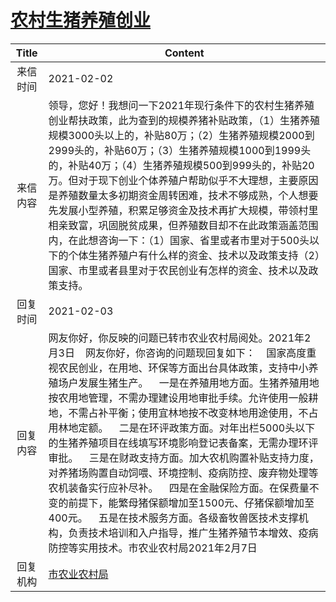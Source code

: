 # <a href="http://www.shangluo.gov.cn/zmhd/ldxxxx.jsp?urltype=leadermail.LeaderMailContentUrl&wbtreeid=1112&leadermailid=6891">农村生猪养殖创业</a>
|Title|Content|
|:---:|---|
|来信时间|2021-02-02|
|来信内容|领导，您好！我想问一下2021年现行条件下的农村生猪养殖创业帮扶政策，此为查到的规模养猪补贴政策，（1）生猪养殖规模3000头以上的，补贴80万；（2）生猪养殖规模2000到2999头的，补贴60万；（3）生猪养殖规模1000到1999头的，补贴40万；（4）生猪养殖规模500到999头的，补贴20万。但对于现下创业个体养殖户帮助似乎不大理想，主要原因是养殖数量太多初期资金周转困难，技术不够成熟，个人想要先发展小型养殖，积累足够资金及技术再扩大规模，带领村里相亲致富，巩固脱贫成果，但养殖数目却不在此政策涵盖范围内，在此想咨询一下：（1）国家、省里或者市里对于500头以下的个体生猪养殖户有什么样的资金、技术以及政策支持（2）国家、市里或者县里对于农民创业有怎样的资金、技术以及政策支持。|
|回复时间|2021-02-03|
|回复内容|网友你好，你反映的问题已转市农业农村局阅处。2021年2月3日    网友你好，你咨询的问题现回复如下：    国家高度重视农民创业，在用地、环保等方面出台具体政策，支持中小养殖场户发展生猪生产。    一是在养殖用地方面。生猪养殖用地按农用地管理，不需办理建设用地审批手续。允许使用一般耕地，不需占补平衡；使用宜林地按不改变林地用途使用，不占用林地定额。    二是在环评政策方面。对年出栏5000头以下的生猪养殖项目在线填写环境影响登记表备案，无需办理环评审批。    三是在财政支持方面。加大农机购置补贴支持力度，对养猪场购置自动饲喂、环境控制、疫病防控、废弃物处理等农机装备实行应补尽补。    四是在金融保险方面。在保费量不变的前提下，能繁母猪保额增加至1500元、仔猪保额增加至400元。    五是在技术服务方面。各级畜牧兽医技术支撑机构，负责技术培训和入户指导，推广生猪养殖节本增效、疫病防控等实用技术。市农业农村局2021年2月7日|
|回复机构|<a href="../../categories/agencies/市农业农村局.md">市农业农村局</a>|